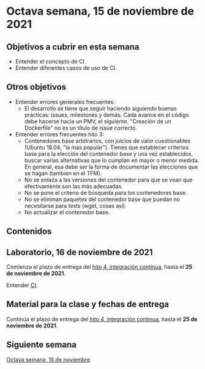 # Octava semana, 15 de noviembre de 2021

## Objetivos a cubrir en esta semana

* Entender el concepto de CI
* Entender diferentes casos de uso de CI.

## Otros objetivos

* Entender errores generales frecuentes:
  * El desarrollo se tiene que seguir haciendo siguiendo buenas prácticas:
    issues, milestones y demás. Cada avance en el código debe hacerse hacia un
    PMV, el siguiente. "Creación de un Dockerfile" no es un título de issue
    correcto.
* Entender errores frecuentes hito 3:
  * Contenedores base arbitrarios, con juicios de valor cuestionables (Ubuntu
    18.04, "la más popular"). Tienes que establecer criterios base para la
    elección del contenedor base y una vez establecidos, buscar varias
    alternativas que lo cumplan en mayor o menor medida. En general, esa debe
    ser la forma de documentar las elecciones que se hagan (también en el TFM).
  * No se enlaza a las versiones del contenedor para que se vean que
    efectivamente son las más adecuadas.
  * No se pone el criterio de búsqueda para los contenedores base.
  * No se eliminan paquetes del contenedor base que puedan no necesitarse para
    tests (wget, cosas así).
  * No actualizar el contenedor base.

## Contenidos


## Laboratorio, 16 de noviembre de 2021

Comienza el plazo de entrega del [hito
4, integración continua](https://jj.github.io/CC/documentos/proyecto/4.CI),
hasta el **25 de noviembre de 2021**.

Entender [CI](https://jj.github.io/IV/preso/CI.html).

## Material para la clase y fechas de entrega

Continúa el plazo de entrega del [hito
4, integración continua](https://jj.github.io/CC/documentos/proyecto/4.CI),
hasta el **25 de noviembre de 2021**.

## Siguiente semana

[Octava semana, 15 de noviembre](09-semana.md)
